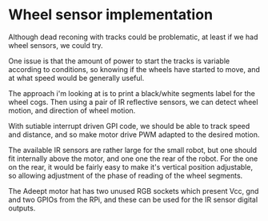 # Wheel sensor implementation

Although dead reconing with tracks could be problematic, at least if we had wheel sensors, we could try.

One issue is that the amount of power to start the tracks is variable according to conditions, so
knowing if the wheels have started to move, and at what speed would be generally useful.

The approach i'm looking at is to print a black/white segments label for the wheel cogs.
Then using a pair of IR reflective sensors, we can detect wheel motion, and direction of wheel motion.

With sutiable interrupt driven GPI code, we should be able to track speed and distance, and so make motor drive PWM adapted to the desired motion.

The available IR sensors are rather large for the small robot, but one should fit internally above the motor, and one one the rear of the robot.  For the one on the rear, it would be fairly easy to make it's vertical position adjustable, so allowing adjustment of the phase of reading of the wheel segments.


The Adeept motor hat has two unused RGB sockets which present Vcc, gnd and two GPIOs from the RPi, and these can be used for the IR sensor digital outputs. 


